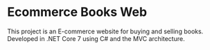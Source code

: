 # Ecommerce Books Web
This project is an E-commerce website for buying and selling books. Developed in .NET Core 7 using C# and the MVC architecture.

